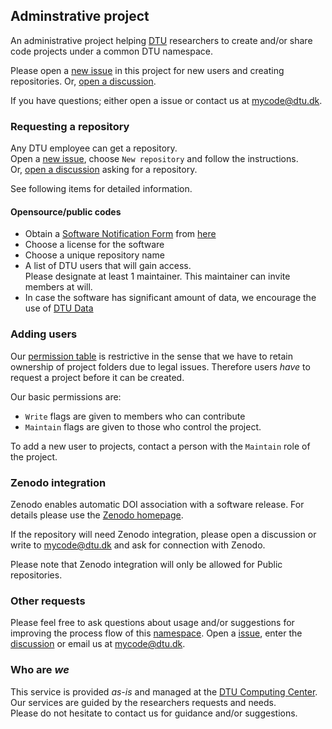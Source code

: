## Adminstrative project

An administrative project helping [DTU](www.dtu.dk) researchers to create and/or share code projects under a common DTU namespace.

Please open a [new issue](https://github.com/dtudk/Admin/issues/new/choose) in this project for new users and creating repositories.
Or, [open a discussion](https://github.com/orgs/dtudk/discussions/categories/ask-for-a-sub-repo).  

If you have questions; either open a issue or contact us at [mycode@dtu.dk](mailto:mycode@dtu.dk).


### Requesting a repository

Any DTU employee can get a repository.  
Open a [new issue](https://github.com/dtudk/Admin/issues/new/choose), choose
`New repository` and follow the instructions.  
Or, [open a discussion](https://github.com/orgs/dtudk/discussions/categories/ask-for-a-sub-repo) asking for a repository.  

See following items for detailed information.


#### Opensource/public codes

- Obtain a [Software Notification Form](https://www.inside.dtu.dk/da/medarbejder/om-dtu-campus-og-bygninger/kommunikation-og-design/meddelelser/meddelelser_dtuansatte/meddelelsevisning?id={FA708C06-2270-423B-907D-91F1C8B7D0A3}) from [here](https://www.inside.dtu.dk/da/medarbejder/forskning-innovation-og-raadgivning/forskningssamarbejde-jura-og-kontraktforhold/om-software/software-der-ikke-oenskes-kommercialiseret)
- Choose a license for the software
- Choose a unique repository name
- A list of DTU users that will gain access.  
  Please designate at least 1 maintainer. This maintainer can invite members at will.
- In case the software has significant amount of data, we encourage the use of [DTU Data](https://data.dtu.dk/)


<!--
#### Closed/private codes

These codes may be created with `Private` visibility level meaning that others have no access.

Since these are hidden they don't disclose any source code for other users and one need not assign
licenses. However, we still encourage as many items in the previous section.
-->


### Adding users

Our [permission table](https://docs.github.com/en/github/setting-up-and-managing-organizations-and-teams/repository-permission-levels-for-an-organization) is restrictive in the sense that we have to retain ownership of project folders due to
legal issues. Therefore users *have* to request a project before it can be created.

Our basic permissions are:

- `Write` flags are given to members who can contribute
- `Maintain` flags are given to those who control the project.

To add a new user to projects, contact a person with the `Maintain` role of the project.  



### Zenodo integration

Zenodo enables automatic DOI association with a software release.
For details please use the [Zenodo homepage](https://zenodo.org).

If the repository will need Zenodo integration, please open a discussion
or write to [mycode@dtu.dk](mailto:mycode@dtu.dk) and ask for connection
with Zenodo.

Please note that Zenodo integration will only be allowed for Public repositories.


### Other requests

Please feel free to ask questions about usage and/or suggestions for improving the process flow
of this [namespace](https://github.com/DTUDK). Open a [issue](https://github.com/dtudk/Admin/issues/new/choose),
enter the [discussion](https://github.com/orgs/dtudk/discussions) or
email us at [mycode@dtu.dk](mailto:mycode@dtu.dk).


### Who are *we*

This service is provided *as-is* and managed at the [DTU Computing Center](https://www.hpc.dtu.dk/).
Our services are guided by the researchers requests and needs.  
Please do not hesitate to contact us for guidance and/or suggestions.
